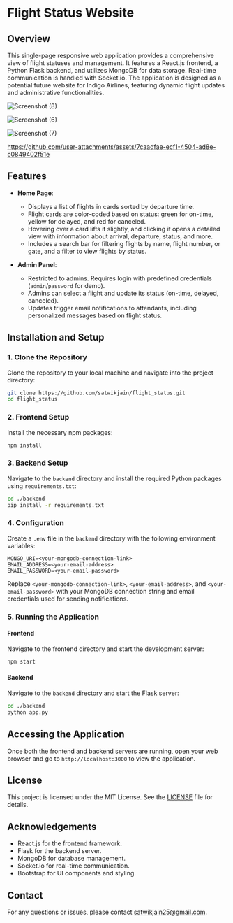 # Flight Status Website

## Overview

This single-page responsive web application provides a comprehensive view of flight statuses and management. It features a React.js frontend, a Python Flask backend, and utilizes MongoDB for data storage. Real-time communication is handled with Socket.io. The application is designed as a potential future website for Indigo Airlines, featuring dynamic flight updates and administrative functionalities.

![Screenshot (8)](https://github.com/user-attachments/assets/7559c58a-1b12-4f47-bd8e-a39b30dca666)

![Screenshot (6)](https://github.com/user-attachments/assets/087b21df-e379-4d78-a299-3630558b41cd)

![Screenshot (7)](https://github.com/user-attachments/assets/66fb6dfa-ec2b-414c-b1ae-982dfa3081a9)

https://github.com/user-attachments/assets/7caadfae-ecf1-4504-ad8e-c0849402f51e

## Features

- **Home Page**: 
  - Displays a list of flights in cards sorted by departure time.
  - Flight cards are color-coded based on status: green for on-time, yellow for delayed, and red for canceled.
  - Hovering over a card lifts it slightly, and clicking it opens a detailed view with information about arrival, departure, status, and more.
  - Includes a search bar for filtering flights by name, flight number, or gate, and a filter to view flights by status.

- **Admin Panel**:
  - Restricted to admins. Requires login with predefined credentials (`admin`/`password` for demo).
  - Admins can select a flight and update its status (on-time, delayed, canceled).
  - Updates trigger email notifications to attendants, including personalized messages based on flight status.

## Installation and Setup

### 1. Clone the Repository

Clone the repository to your local machine and navigate into the project directory:

```bash
git clone https://github.com/satwikjain/flight_status.git
cd flight_status
```

### 2. Frontend Setup

Install the necessary npm packages:

```bash
npm install
```

### 3. Backend Setup

Navigate to the `backend` directory and install the required Python packages using `requirements.txt`:

```bash
cd ./backend
pip install -r requirements.txt
```

### 4. Configuration

Create a `.env` file in the `backend` directory with the following environment variables:

```env
MONGO_URI=<your-mongodb-connection-link>
EMAIL_ADDRESS=<your-email-address>
EMAIL_PASSWORD=<your-email-password>
```

Replace `<your-mongodb-connection-link>`, `<your-email-address>`, and `<your-email-password>` with your MongoDB connection string and email credentials used for sending notifications.

### 5. Running the Application

#### Frontend

Navigate to the frontend directory and start the development server:

```bash
npm start
```

#### Backend

Navigate to the `backend` directory and start the Flask server:

```bash
cd ./backend
python app.py
```

## Accessing the Application

Once both the frontend and backend servers are running, open your web browser and go to `http://localhost:3000` to view the application.

## License

This project is licensed under the MIT License. See the [LICENSE](LICENSE) file for details.

## Acknowledgements

- React.js for the frontend framework.
- Flask for the backend server.
- MongoDB for database management.
- Socket.io for real-time communication.
- Bootstrap for UI components and styling.

## Contact

For any questions or issues, please contact [satwikjain25@gmail.com](mailto:satwikjain25@gmail.com).
